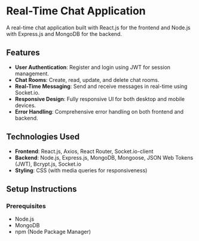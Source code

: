 # Real-Time Chat Application

A real-time chat application built with React.js for the frontend and Node.js with Express.js and MongoDB for the backend.

## Features

- **User Authentication**: Register and login using JWT for session management.
- **Chat Rooms**: Create, read, update, and delete chat rooms.
- **Real-Time Messaging**: Send and receive messages in real-time using Socket.io.
- **Responsive Design**: Fully responsive UI for both desktop and mobile devices.
- **Error Handling**: Comprehensive error handling on both frontend and backend.

## Technologies Used

- **Frontend**: React.js, Axios, React Router, Socket.io-client
- **Backend**: Node.js, Express.js, MongoDB, Mongoose, JSON Web Tokens (JWT), Bcrypt.js, Socket.io
- **Styling**: CSS (with media queries for responsiveness)

## Setup Instructions

### Prerequisites

- Node.js
- MongoDB
- npm (Node Package Manager)


